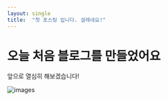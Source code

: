 ```yaml
---
layout: single
title:  "첫 포스팅 입니다. 설레네요!"
---
```


# 오늘 처음 블로그를 만들었어요

앞으로 열심히 해보겠습니다!



![images](/Users/cookie/Documents/GitHub/clover-note.github.io/images/$(filename)/images.jpeg)
